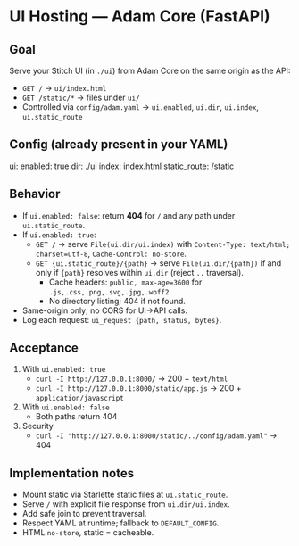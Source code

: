 # UI Hosting — Adam Core (FastAPI)
## Goal
Serve your Stitch UI (in `./ui`) from Adam Core on the same origin as the API:
- `GET /` → `ui/index.html`
- `GET /static/*` → files under `ui/`
- Controlled via `config/adam.yaml` → `ui.enabled`, `ui.dir`, `ui.index`, `ui.static_route`
## Config (already present in your YAML)
ui:
  enabled: true
  dir: ./ui
  index: index.html
  static_route: /static
## Behavior
- If `ui.enabled: false`: return **404** for `/` and any path under `ui.static_route`.
- If `ui.enabled: true`:
  - `GET /` → serve `File(ui.dir/ui.index)` with `Content-Type: text/html; charset=utf-8`, `Cache-Control: no-store`.
  - `GET {ui.static_route}/{path}` → serve `File(ui.dir/{path})` if and only if `{path}` resolves within `ui.dir` (reject `..` traversal).
    - Cache headers: `public, max-age=3600` for `.js,.css,.png,.svg,.jpg,.woff2`.
    - No directory listing; 404 if not found.
- Same-origin only; no CORS for UI→API calls.
- Log each request: `ui_request {path, status, bytes}`.
## Acceptance
1) With `ui.enabled: true`
   - `curl -I http://127.0.0.1:8000/` → 200 + `text/html`
   - `curl -I http://127.0.0.1:8000/static/app.js` → 200 + `application/javascript`
2) With `ui.enabled: false`
   - Both paths return 404
3) Security
   - `curl -I "http://127.0.0.1:8000/static/../config/adam.yaml"` → 404
## Implementation notes
- Mount static via Starlette static files at `ui.static_route`.
- Serve `/` with explicit file response from `ui.dir/ui.index`.
- Add safe join to prevent traversal.
- Respect YAML at runtime; fallback to `DEFAULT_CONFIG`.
- HTML `no-store`, static = cacheable.
